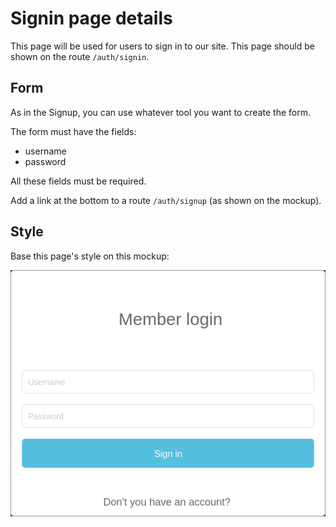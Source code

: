 # Signin page details

This page will be used for users to sign in to our site. This page should be shown on the route `/auth/signin`.

## Form

As in the Signup, you can use whatever tool you want to create the form.

The form must have the fields:
- username
- password

All these fields must be required.

Add a link at the bottom to a route `/auth/signup` (as shown on the mockup).

## Style

Base this page's style on this mockup:

![Signin mockup](signin.png)
